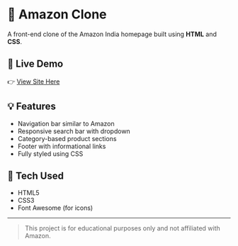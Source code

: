 # 🛒 Amazon Clone

A front-end clone of the Amazon India homepage built using **HTML** and **CSS**.

## 🔗 Live Demo

👉 [View Site Here](https://quick-kart-tau.vercel.app/)

## 💡 Features

- Navigation bar similar to Amazon
- Responsive search bar with dropdown
- Category-based product sections
- Footer with informational links
- Fully styled using CSS

## 🚀 Tech Used

- HTML5  
- CSS3  
- Font Awesome (for icons)

---

> This project is for educational purposes only and not affiliated with Amazon.

